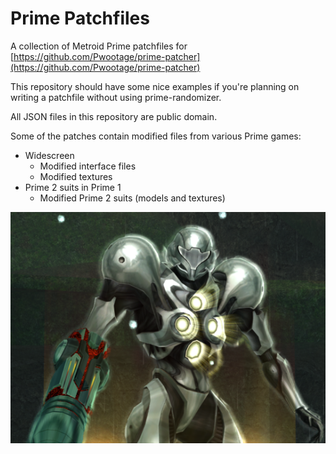 # Prime Patchfiles

A collection of Metroid Prime patchfiles for [https://github.com/Pwootage/prime-patcher](https://github.com/Pwootage/prime-patcher)

This repository should have some nice examples if you're planning on writing a patchfile without using prime-randomizer.

All JSON files in this repository are public domain.

Some of the patches contain modified files from various Prime games:
* Widescreen
  * Modified interface files
  * Modified textures
* Prime 2 suits in Prime 1
  * Modified Prime 2 suits (models and textures)

![light suit](prime-2-suits-in-prime-1/suit.png)
